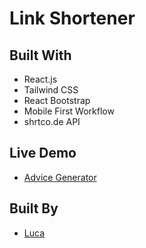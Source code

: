 # Link Shortener

## Built With
- React.js
- Tailwind CSS
- React Bootstrap
- Mobile First Workflow
- shrtco.de API

## Live Demo
- [Advice Generator](http:/https://dynamic-granita-7f4bc2.netlify.app// "Advice Generator")

## Built By
- [Luca](https://spectacular-mochi-55ca8b.netlify.app/ "Luca")
